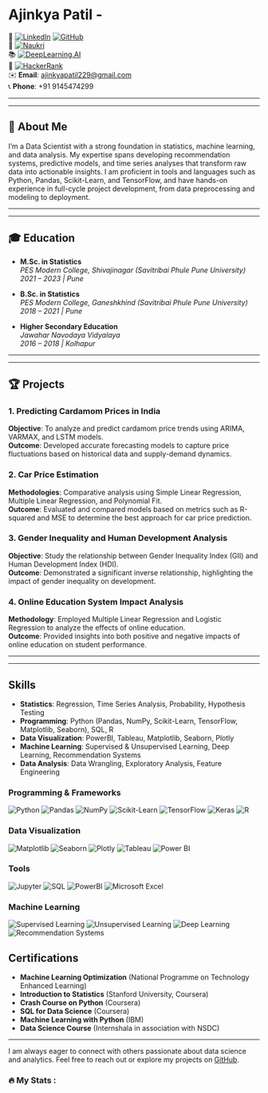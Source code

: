 
# Ajinkya Patil - 

👋 [![LinkedIn](https://img.shields.io/badge/LinkedIn-blue?style=flat&logo=linkedin&labelColor=blue&logoColor=white)](https://linkedin.com/in/ajinkya-patil-858027133) 
[![GitHub](https://img.shields.io/badge/GitHub-black?style=flat&logo=github&labelColor=black)](https://github.com/patil020)  
📄 [![Naukri](https://img.shields.io/badge/Naukri-FF6200?style=flat&logo=naukri&labelColor=white)](https://www.naukri.com/mnjuser/profile?id=&altresid)  
📚 [![DeepLearning.AI](https://img.shields.io/badge/DeepLearning.AI-FF6F00?style=flat&logo=deeplearning&logoColor=white)](https://learn.deeplearning.ai/my/learnings)  
🎯 [![HackerRank](https://img.shields.io/badge/HackerRank-00EA64?style=flat&logo=hackerrank&logoColor=black)](https://www.hackerrank.com/dashboard)  
✉️ **Email**: [ajinkyapatil229@gmail.com](mailto:ajinkyapatil229@gmail.com)  
📞 **Phone**: +91 9145474299  


---
---

## 📝 About Me

I’m a Data Scientist with a strong foundation in statistics, machine learning, and data analysis. My expertise spans developing recommendation systems, predictive models, and time series analyses that transform raw data into actionable insights. I am proficient in tools and languages such as Python, Pandas, Scikit-Learn, and TensorFlow, and have hands-on experience in full-cycle project development, from data preprocessing and modeling to deployment.

---
---


## 🎓 Education

- **M.Sc. in Statistics**  
  *PES Modern College, Shivajinagar (Savitribai Phule Pune University)*  
  *2021 – 2023 | Pune*

- **B.Sc. in Statistics**  
  *PES Modern College, Ganeshkhind (Savitribai Phule Pune University)*  
  *2018 – 2021 | Pune*

- **Higher Secondary Education**  
  *Jawahar Navodaya Vidyalaya*  
  *2016 – 2018 | Kolhapur*

---
---

## 🏆 Projects

### 1. Predicting Cardamom Prices in India
**Objective**: To analyze and predict cardamom price trends using ARIMA, VARMAX, and LSTM models.  
**Outcome**: Developed accurate forecasting models to capture price fluctuations based on historical data and supply-demand dynamics.

### 2. Car Price Estimation
**Methodologies**: Comparative analysis using Simple Linear Regression, Multiple Linear Regression, and Polynomial Fit.  
**Outcome**: Evaluated and compared models based on metrics such as R-squared and MSE to determine the best approach for car price prediction.

### 3. Gender Inequality and Human Development Analysis
**Objective**: Study the relationship between Gender Inequality Index (GII) and Human Development Index (HDI).  
**Outcome**: Demonstrated a significant inverse relationship, highlighting the impact of gender inequality on development.

### 4. Online Education System Impact Analysis
**Methodology**: Employed Multiple Linear Regression and Logistic Regression to analyze the effects of online education.  
**Outcome**: Provided insights into both positive and negative impacts of online education on student performance.

---
---
## Skills

- **Statistics**: Regression, Time Series Analysis, Probability, Hypothesis Testing
- **Programming**: Python (Pandas, NumPy, Scikit-Learn, TensorFlow, Matplotlib, Seaborn), SQL, R
- **Data Visualization**: PowerBI, Tableau, Matplotlib, Seaborn, Plotly
- **Machine Learning**: Supervised & Unsupervised Learning, Deep Learning, Recommendation Systems
- **Data Analysis**: Data Wrangling, Exploratory Analysis, Feature Engineering

### Programming & Frameworks
![Python](https://img.shields.io/badge/Python-3776AB?style=for-the-badge&logo=python&logoColor=white)
![Pandas](https://img.shields.io/badge/Pandas-150458?style=for-the-badge&logo=pandas&logoColor=white)
![NumPy](https://img.shields.io/badge/NumPy-013243?style=for-the-badge&logo=numpy&logoColor=white)
![Scikit-Learn](https://img.shields.io/badge/Scikit--Learn-F7931E?style=for-the-badge&logo=scikit-learn&logoColor=white)
![TensorFlow](https://img.shields.io/badge/TensorFlow-FF6F00?style=for-the-badge&logo=tensorflow&logoColor=white)
![Keras](https://img.shields.io/badge/Keras-D00000?style=for-the-badge&logo=keras&logoColor=white)
![R](https://img.shields.io/badge/R-276DC3?style=for-the-badge&logo=r&logoColor=white)

### Data Visualization
![Matplotlib](https://img.shields.io/badge/Matplotlib-11557C?style=for-the-badge)
![Seaborn](https://img.shields.io/badge/Seaborn-3776AB?style=for-the-badge)
![Plotly](https://img.shields.io/badge/Plotly-3F4F75?style=for-the-badge&logo=plotly&logoColor=white)
![Tableau](https://img.shields.io/badge/Tableau-E97627?style=for-the-badge&logo=tableau&logoColor=white)
![Power BI](https://img.shields.io/badge/Power_BI-F2C811?style=for-the-badge&logo=powerbi&logoColor=black)

### Tools
![Jupyter](https://img.shields.io/badge/Jupyter-F37626?style=for-the-badge&logo=jupyter&logoColor=white)
![SQL](https://img.shields.io/badge/SQL-336791?style=for-the-badge&logo=postgresql&logoColor=white)
![PowerBI](https://img.shields.io/badge/PowerBI-F2C811?style=for-the-badge&logo=powerbi&logoColor=black)
![Microsoft Excel](https://img.shields.io/badge/Excel-217346?style=for-the-badge&logo=microsoft-excel&logoColor=white)

### Machine Learning
![Supervised Learning](https://img.shields.io/badge/Supervised_Learning-008080?style=for-the-badge)
![Unsupervised Learning](https://img.shields.io/badge/Unsupervised_Learning-008080?style=for-the-badge)
![Deep Learning](https://img.shields.io/badge/Deep_Learning-FF6F00?style=for-the-badge)
![Recommendation Systems](https://img.shields.io/badge/Recommendation_Systems-4285F4?style=for-the-badge&logoColor=white)


## Certifications

- **Machine Learning Optimization** (National Programme on Technology Enhanced Learning) 
- **Introduction to Statistics** (Stanford University, Coursera)  
- **Crash Course on Python** (Coursera)  
- **SQL for Data Science** (Coursera)  
- **Machine Learning with Python** (IBM)  
- **Data Science Course** (Internshala in association with NSDC)

---

I am always eager to connect with others passionate about data science and analytics. Feel free to reach out or explore my projects on [GitHub](https://github.com/patil020).









###

###

<h3 align="left">🔥   My Stats :</h3>

###


